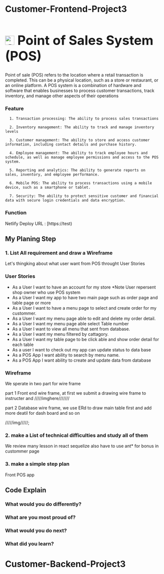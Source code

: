 # Customer-Frontend-Project3

<h1 style="font-size:300%;"><img width="30" alt="Screenshot 2565-11-16 at 14 05 55" src="https://cdn-icons-png.flaticon.com/512/2727/2727313.png"> Point of Sales System (POS)</h1>


  Point of sale (POS) refers to the location where a retail transaction is completed. This can be a physical location, such as a store or restaurant, or an online platform. A POS system is a combination of hardware and software that enables businesses to process customer transactions, track inventory, and manage other aspects of their operations
  
  

<h3>Feature</h3>

      1. Transaction processing: The ability to process sales transactions

      2. Inventory management: The ability to track and manage inventory levels

      3. Customer management: The ability to store and access customer information, including contact details and purchase history.

      4. Employee management: The ability to track employee hours and schedule, as well as manage employee permissions and access to the POS system.

      5. Reporting and analytics: The ability to generate reports on sales, inventory, and employee performance.

      6. Mobile POS: The ability to process transactions using a mobile device, such as a smartphone or tablet.

      7. Security: The ability to protect sensitive customer and financial data with secure login credentials and data encryption.



<h3>Function</h3>


Netlify Deploy URL : [https://test)



<h2>My Planing Step</h2>


<h3>1. List All requirement and draw a Wireframe</h3>
Let's thingking about what user want from POS throught User Stories 

<h3> User Stories </h3>

<ul>
  <li>As a User I want to have an account for my store *Note User repersent shop owner who use POS system</li>
  <li>As a User I want my app to have two main page such as order page and table page or more</li>
  <li>As a User I want to have  a menu page to select and create order for my custommer.</li>
  <li>As a User I want my menu page able to edit and delete my order detail.</li>
  <li>As a User I want my menu page able select Table number</li>
  <li>As a User I want to view all menu that sent from database.</li>
  <li>As a User I want my menu filtered by cattagory.</li>
  <li>As a User I want my table page to be click able and show order detail for each table</li>
  <li>As a user I want to check out my app can update status to data base </li>
  <li>As a POS App I want ability to search by menu name.</li> 
  <li>As a POS App I want ability to create and update data from database </li>  
</ul>

<h3> Wireframe </h3>
  We sperate in two part for wire frame
  
  part 1 Front end wire frame, at first we submit a drawing wire frame to instructer and 
  /////imghere///////
  
  part 2 Database wire frame, we use ERd to draw main table first and add more deatil for dash board and so on
  
  /////img/////;
  
  


<h3>2. make a List of technical difficulties and study all of them</h3>

We review many lesson in react sequelize also have to use ant* for bonus in custommer page

<h3>3. make a simple step plan</h3>

Front POS app





<h2>Code Explain</h2>




<h3>What would you do differently?</h3>



<h3>What are you most proud of?</h3>



<h3>What would you do next?</h3>

   
   

<h3>What did you learn?</h3>


# Customer-Backend-Project3

